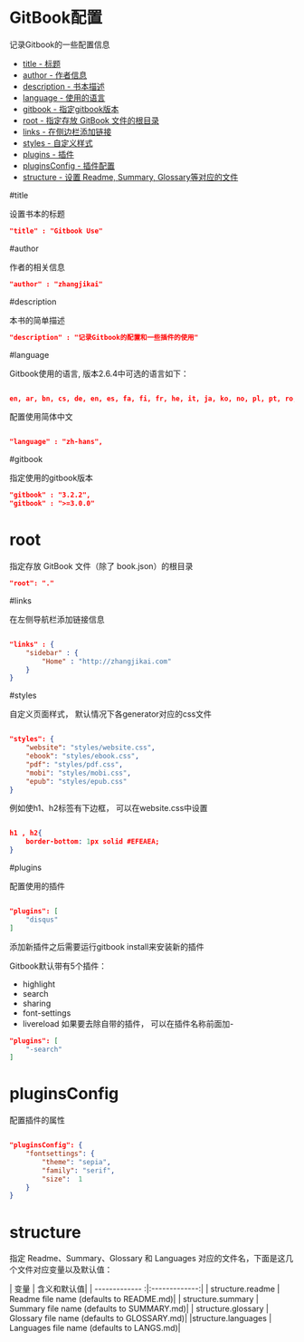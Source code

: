 # GitBook配置

记录Gitbook的一些配置信息

* [title - 标题](#title)
* [author - 作者信息](#author)
* [description - 书本描述](#description)
* [language - 使用的语言](#language)
* [gitbook - 指定gitbook版本](#gitbook)
* [root - 指定存放 GitBook 文件的根目录](#root)
* [links - 在侧边栏添加链接](#links)
* [styles - 自定义样式](#styles)
* [plugins - 插件](#plugins)
* [pluginsConfig - 插件配置](#pluginsConfig)
* [structure - 设置 Readme, Summary, Glossary等对应的文件](#structure)


#title

设置书本的标题

```json
"title" : "Gitbook Use"
```
#author

作者的相关信息

```json
"author" : "zhangjikai"
```
#description

本书的简单描述

```json
"description" : "记录Gitbook的配置和一些插件的使用"
```

#language


Gitbook使用的语言, 版本2.6.4中可选的语言如下：

```json

en, ar, bn, cs, de, en, es, fa, fi, fr, he, it, ja, ko, no, pl, pt, ro, ru, sv, uk, vi, zh-hans, zh-tw
```

配置使用简体中文
```json

"language" : "zh-hans",
```

#gitbook

指定使用的gitbook版本

```json
"gitbook" : "3.2.2",
"gitbook" : ">=3.0.0"
```
# root

指定存放 GitBook 文件（除了 book.json）的根目录

```json
"root": "."
```

#links

在左侧导航栏添加链接信息

```json

"links" : {
    "sidebar" : {
        "Home" : "http://zhangjikai.com"
    }
}
```
#styles

自定义页面样式， 默认情况下各generator对应的css文件

```json

"styles": {
    "website": "styles/website.css",
    "ebook": "styles/ebook.css",
    "pdf": "styles/pdf.css",
    "mobi": "styles/mobi.css",
    "epub": "styles/epub.css"
}
```
例如使h1、h2标签有下边框， 可以在website.css中设置


```json

h1 , h2{
    border-bottom: 1px solid #EFEAEA;
}
```

#plugins

配置使用的插件

```json

"plugins": [
    "disqus"
]
```


添加新插件之后需要运行gitbook install来安装新的插件

Gitbook默认带有5个插件：

* highlight
* search
* sharing
* font-settings
* livereload
如果要去除自带的插件， 可以在插件名称前面加-

```json
"plugins": [
    "-search"
]
```
# pluginsConfig

配置插件的属性

```json

"pluginsConfig": {
    "fontsettings": {
        "theme": "sepia",
        "family": "serif",
        "size":  1
    }
}
```
# structure

指定 Readme、Summary、Glossary 和 Languages 对应的文件名，下面是这几个文件对应变量以及默认值：
	
| 变量 | 含义和默认值|
| ------------- :|:-------------:|
| structure.readme | 	Readme file name (defaults to README.md)|
| structure.summary | 	Summary file name (defaults to  SUMMARY.md)|
| structure.glossary | 	Glossary file name (defaults to GLOSSARY.md)|
|structure.languages |	Languages file name (defaults to LANGS.md)|